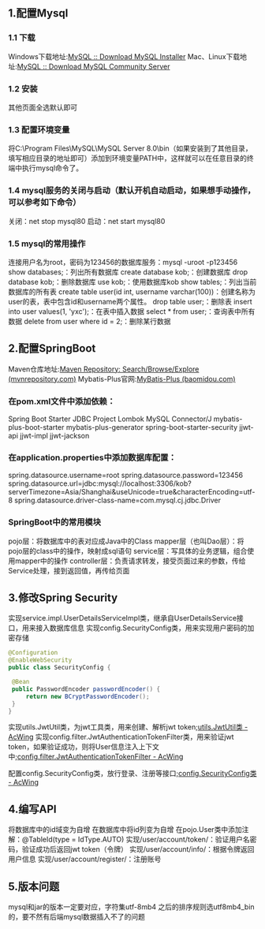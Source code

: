 ## 1.配置Mysql

### 1.1 下载

Windows下载地址:[MySQL :: Download MySQL Installer](https://dev.mysql.com/downloads/windows/installer/8.0.html)
Mac、Linux下载地址:[MySQL :: Download MySQL Community Server](https://dev.mysql.com/downloads/mysql/)



### 1.2 安装


其他页面全选默认即可

### 1.3 配置环境变量

将C:\Program Files\MySQL\MySQL Server 8.0\bin（如果安装到了其他目录，填写相应目录的地址即可）添加到环境变量PATH中，这样就可以在任意目录的终端中执行mysql命令了。

### 1.4 mysql服务的关闭与启动（默认开机自动启动，如果想手动操作，可以参考如下命令）

关闭：net stop mysql80
启动：net start mysql80

### 1.5 mysql的常用操作

连接用户名为root，密码为123456的数据库服务：mysql -uroot -p123456
show databases;：列出所有数据库
create database kob;：创建数据库
drop database kob;：删除数据库
use kob;：使用数据库kob
show tables;：列出当前数据库的所有表
create table user(id int, username varchar(100))：创建名称为user的表，表中包含id和username两个属性。
drop table user;：删除表
insert into user values(1, 'yxc');：在表中插入数据
select * from user;：查询表中所有数据
delete from user where id = 2;：删除某行数据

## 2.配置SpringBoot

Maven仓库地址:[Maven Repository: Search/Browse/Explore (mvnrepository.com)](https://mvnrepository.com/)
Mybatis-Plus官网:[MyBatis-Plus (baomidou.com)](https://baomidou.com/)

### 在pom.xml文件中添加依赖：

Spring Boot Starter JDBC
Project Lombok
MySQL Connector/J
mybatis-plus-boot-starter
mybatis-plus-generator
spring-boot-starter-security
jjwt-api
jjwt-impl
jjwt-jackson

### 在application.properties中添加数据库配置：

spring.datasource.username=root
spring.datasource.password=123456
spring.datasource.url=jdbc:mysql://localhost:3306/kob?serverTimezone=Asia/Shanghai&useUnicode=true&characterEncoding=utf-8
spring.datasource.driver-class-name=com.mysql.cj.jdbc.Driver

### SpringBoot中的常用模块

pojo层：将数据库中的表对应成Java中的Class
mapper层（也叫Dao层）：将pojo层的class中的操作，映射成sql语句
service层：写具体的业务逻辑，组合使用mapper中的操作
controller层：负责请求转发，接受页面过来的参数，传给Service处理，接到返回值，再传给页面

## 3.修改Spring Security

实现service.impl.UserDetailsServiceImpl类，继承自UserDetailsService接口，用来接入数据库信息
实现config.SecurityConfig类，用来实现用户密码的加密存储

```java
@Configuration
@EnableWebSecurity
public class SecurityConfig {

 @Bean
 public PasswordEncoder passwordEncoder() {
     return new BCryptPasswordEncoder();
 }
}
```

实现utils.JwtUtil类，为jwt工具类，用来创建、解析jwt token;[utils.JwtUtil类 - AcWing](https://www.acwing.com/blog/content/23255/)
实现config.filter.JwtAuthenticationTokenFilter类，用来验证jwt token，如果验证成功，则将User信息注入上下文中;[config.filter.JwtAuthenticationTokenFilter - AcWing](https://www.acwing.com/blog/content/23256/)

配置config.SecurityConfig类，放行登录、注册等接口;[config.SecurityConfig类 - AcWing](https://www.acwing.com/blog/content/23257/)



## 4.编写API

将数据库中的id域变为自增
	在数据库中将id列变为自增
	在pojo.User类中添加注解：@TableId(type = IdType.AUTO)
实现/user/account/token/：验证用户名密码，验证成功后返回jwt token（令牌）
实现/user/account/info/：根据令牌返回用户信息
实现/user/account/register/：注册账号

## 5.版本问题

mysql和jar的版本一定要对应，字符集utf-8mb4 之后的排序规则选utf8mb4_bin的，要不然有后端mysql数据插入不了的问题
